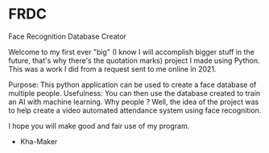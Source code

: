 # FRDC
Face Recognition Database Creator

Welcome to my first ever "big" (I know I will accomplish bigger stuff in the future, that's why there's the quotation marks) project I made using Python.
This was a work I did from a request sent to me online in 2021.

Purpose: This python application can be used to create a face database of multiple people.
Usefulness: You can then use the database created to train an AI with machine learning.
Why people ?
Well, the idea of the project was to help create a video automated attendance system using face recognition.

I hope you will make good and fair use of my program.

- Kha-Maker
